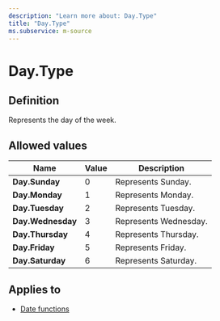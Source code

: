 ```yaml
---
description: "Learn more about: Day.Type"
title: "Day.Type"
ms.subservice: m-source
---
```

# Day.Type

## Definition

Represents the day of the week.

## Allowed values

| Name | Value | Description |
| ----------------- | -- | -----------|
| **Day.Sunday** | 0 |Represents Sunday. |
| **Day.Monday** | 1 |Represents Monday. |
| **Day.Tuesday** | 2 |Represents Tuesday. |
| **Day.Wednesday** | 3 |Represents Wednesday. |
| **Day.Thursday** | 4 |Represents Thursday. |
| **Day.Friday** | 5 |Represents Friday. |
| **Day.Saturday** | 6 |Represents Saturday. |

## Applies to

* [Date functions](date-functions.md)
